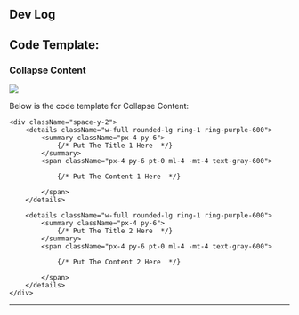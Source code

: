 ## Dev Log ##



## Code Template: ##

### Collapse Content
![ ](https://github.com/dalun-z/FAQ_PAGE/blob/master/src/images/readme_1.png)

Below is the code template for Collapse Content:

```
<div className="space-y-2">
    <details className="w-full rounded-lg ring-1 ring-purple-600">
        <summary className="px-4 py-6">
            {/* Put The Title 1 Here  */}
        </summary>
        <span className="px-4 py-6 pt-0 ml-4 -mt-4 text-gray-600">
            
            {/* Put The Content 1 Here  */}

        </span>
    </details>

    <details className="w-full rounded-lg ring-1 ring-purple-600">
        <summary className="px-4 py-6">
            {/* Put The Title 2 Here  */}
        </summary>
        <span className="px-4 py-6 pt-0 ml-4 -mt-4 text-gray-600">
            
            {/* Put The Content 2 Here  */}

        </span>
    </details>
</div>
```

---